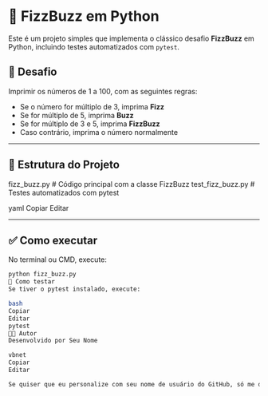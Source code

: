 # 🧠 FizzBuzz em Python

Este é um projeto simples que implementa o clássico desafio **FizzBuzz** em Python, incluindo testes automatizados com `pytest`.

## 🚀 Desafio

Imprimir os números de 1 a 100, com as seguintes regras:

- Se o número for múltiplo de 3, imprima **Fizz**
- Se for múltiplo de 5, imprima **Buzz**
- Se for múltiplo de 3 e 5, imprima **FizzBuzz**
- Caso contrário, imprima o número normalmente

---

## 🧾 Estrutura do Projeto

fizz_buzz.py # Código principal com a classe FizzBuzz
test_fizz_buzz.py # Testes automatizados com pytest

yaml
Copiar
Editar

---

## ✅ Como executar

No terminal ou CMD, execute:

```bash
python fizz_buzz.py
🧪 Como testar
Se tiver o pytest instalado, execute:

bash
Copiar
Editar
pytest
👨‍💻 Autor
Desenvolvido por Seu Nome

vbnet
Copiar
Editar

Se quiser que eu personalize com seu nome de usuário do GitHub, só me diga que eu edito pra você! Deseja isso?







